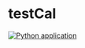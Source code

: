 # testCal
[![Python application](https://github.com/ArslanMunaim/testCal/actions/workflows/python-app.yml/badge.svg)](https://github.com/ArslanMunaim/testCal/actions/workflows/python-app.yml)
